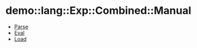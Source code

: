 # demo::lang::Exp::Combined::Manual


   * [Parse](/docs/Library/demo/lang/Exp/Combined/Manual/Parse.md)
   * [Eval](/docs/Library/demo/lang/Exp/Combined/Manual/Eval.md)
   * [Load](/docs/Library/demo/lang/Exp/Combined/Manual/Load.md)